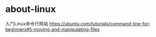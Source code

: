 # about-linux
入门Linux命令行网站
https://ubuntu.com/tutorials/command-line-for-beginners#5-moving-and-manipulating-files
